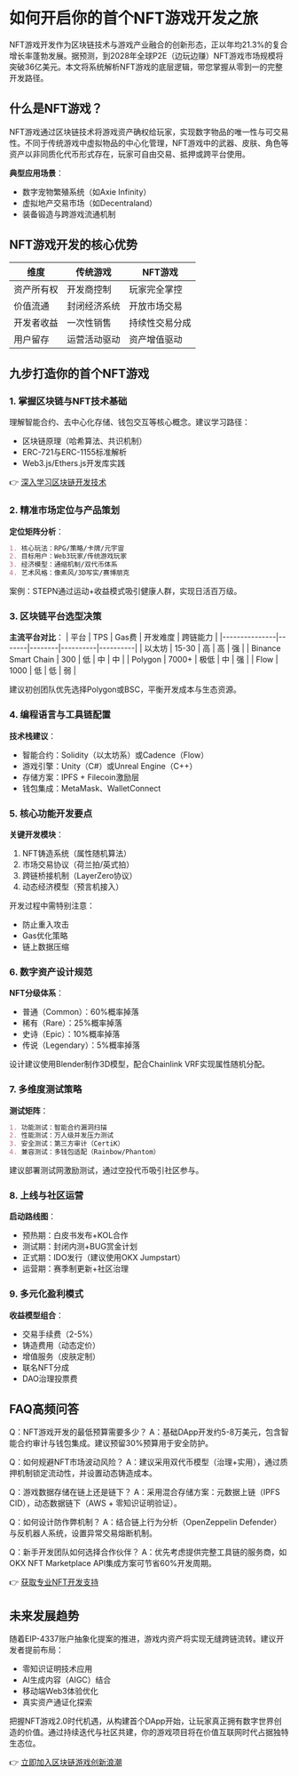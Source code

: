 # 如何开启你的首个NFT游戏开发之旅

NFT游戏开发作为区块链技术与游戏产业融合的创新形态，正以年均21.3%的复合增长率蓬勃发展。据预测，到2028年全球P2E（边玩边赚）NFT游戏市场规模将突破36亿美元。本文将系统解析NFT游戏的底层逻辑，带您掌握从零到一的完整开发路径。

## 什么是NFT游戏？

NFT游戏通过区块链技术将游戏资产确权给玩家，实现数字物品的唯一性与可交易性。不同于传统游戏中虚拟物品的中心化管理，NFT游戏中的武器、皮肤、角色等资产以非同质化代币形式存在，玩家可自由交易、抵押或跨平台使用。

**典型应用场景**：
- 数字宠物繁殖系统（如Axie Infinity）
- 虚拟地产交易市场（如Decentraland）
- 装备锻造与跨游戏流通机制

## NFT游戏开发的核心优势

| 维度         | 传统游戏                 | NFT游戏                  |
|--------------|--------------------------|--------------------------|
| 资产所有权   | 开发商控制               | 玩家完全掌控             |
| 价值流通     | 封闭经济系统             | 开放市场交易             |
| 开发者收益   | 一次性销售               | 持续性交易分成           |
| 用户留存     | 运营活动驱动             | 资产增值驱动             |

## 九步打造你的首个NFT游戏

### 1. 掌握区块链与NFT技术基础

理解智能合约、去中心化存储、钱包交互等核心概念。建议学习路径：
- 区块链原理（哈希算法、共识机制）
- ERC-721与ERC-1155标准解析
- Web3.js/Ethers.js开发库实践

👉 [深入学习区块链开发技术](https://bit.ly/okx_welcome)

### 2. 精准市场定位与产品策划

**定位矩阵分析**：
```markdown
1. 核心玩法：RPG/策略/卡牌/元宇宙
2. 目标用户：Web3玩家/传统游戏玩家
3. 经济模型：通缩机制/双代币体系
4. 艺术风格：像素风/3D写实/赛博朋克
```

案例：STEPN通过运动+收益模式吸引健康人群，实现日活百万级。

### 3. 区块链平台选型决策

**主流平台对比**：
| 平台          | TPS   | Gas费 | 开发难度 | 跨链能力 |
|---------------|-------|--------|----------|----------|
| 以太坊        | 15-30 | 高     | 高       | 强       |
| Binance Smart Chain | 300  | 低     | 中       | 中       |
| Polygon       | 7000+ | 极低   | 中       | 强       |
| Flow          | 1000  | 低     | 低       | 弱       |

建议初创团队优先选择Polygon或BSC，平衡开发成本与生态资源。

### 4. 编程语言与工具链配置

**技术栈建议**：
- 智能合约：Solidity（以太坊系）或Cadence（Flow）
- 游戏引擎：Unity（C#）或Unreal Engine（C++）
- 存储方案：IPFS + Filecoin激励层
- 钱包集成：MetaMask、WalletConnect

### 5. 核心功能开发要点

**关键开发模块**：
1. NFT铸造系统（属性随机算法）
2. 市场交易协议（荷兰拍/英式拍）
3. 跨链桥接机制（LayerZero协议）
4. 动态经济模型（预言机接入）

开发过程中需特别注意：
- 防止重入攻击
- Gas优化策略
- 链上数据压缩

### 6. 数字资产设计规范

**NFT分级体系**：
- 普通（Common）：60%概率掉落
- 稀有（Rare）：25%概率掉落
- 史诗（Epic）：10%概率掉落
- 传说（Legendary）：5%概率掉落

设计建议使用Blender制作3D模型，配合Chainlink VRF实现属性随机分配。

### 7. 多维度测试策略

**测试矩阵**：
```markdown
1. 功能测试：智能合约漏洞扫描
2. 性能测试：万人级并发压力测试
3. 安全测试：第三方审计（CertiK）
4. 兼容测试：多钱包适配（Rainbow/Phantom）
```

建议部署测试网激励测试，通过空投代币吸引社区参与。

### 8. 上线与社区运营

**启动路线图**：
- 预热期：白皮书发布+KOL合作
- 测试期：封闭内测+BUG赏金计划
- 正式期：IDO发行（建议使用OKX Jumpstart）
- 运营期：赛季制更新+社区治理

### 9. 多元化盈利模式

**收益模型组合**：
- 交易手续费（2-5%）
- 铸造费用（动态定价）
- 增值服务（皮肤定制）
- 联名NFT分成
- DAO治理投票费

## FAQ高频问答

Q：NFT游戏开发的最低预算需要多少？
A：基础DApp开发约5-8万美元，包含智能合约审计与钱包集成。建议预留30%预算用于安全防护。

Q：如何规避NFT市场波动风险？
A：建议采用双代币模型（治理+实用），通过质押机制锁定流动性，并设置动态铸造成本。

Q：游戏数据存储在链上还是链下？
A：采用混合存储方案：元数据上链（IPFS CID），动态数据链下（AWS + 零知识证明验证）。

Q：如何设计防作弊机制？
A：结合链上行为分析（OpenZeppelin Defender）与反机器人系统，设置异常交易熔断机制。

Q：新手开发团队如何选择合作伙伴？
A：优先考虑提供完整工具链的服务商，如OKX NFT Marketplace API集成方案可节省60%开发周期。

👉 [获取专业NFT开发支持](https://bit.ly/okx_welcome)

## 未来发展趋势

随着EIP-4337账户抽象化提案的推进，游戏内资产将实现无缝跨链流转。建议开发者提前布局：
- 零知识证明技术应用
- AI生成内容（AIGC）结合
- 移动端Web3体验优化
- 真实资产通证化探索

把握NFT游戏2.0时代机遇，从构建首个DApp开始，让玩家真正拥有数字世界创造的价值。通过持续迭代与社区共建，你的游戏项目将在价值互联网时代占据独特生态位。

👉 [立即加入区块链游戏创新浪潮](https://bit.ly/okx_welcome)